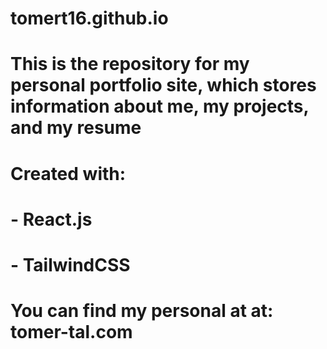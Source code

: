 # tomert16.github.io
# This is the repository for my personal portfolio site, which stores information about me, my projects, and my resume
# Created with:
# - React.js
# - TailwindCSS
# You can find my personal at at: tomer-tal.com
